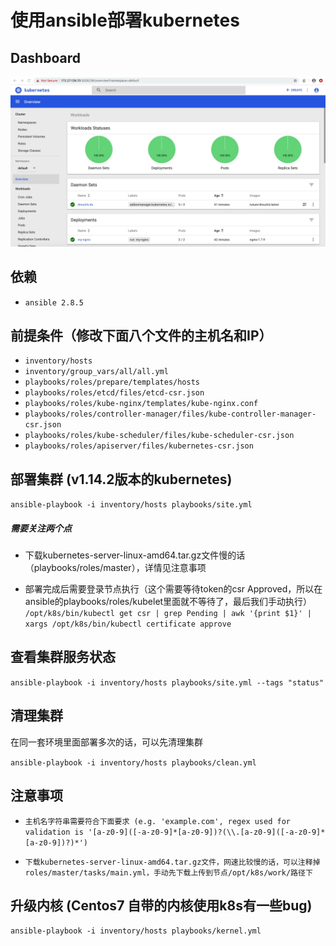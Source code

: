 # 使用ansible部署kubernetes

## Dashboard
![Dashboard](images/dashboard.jpg)

## 依赖
* `ansible 2.8.5`

## 前提条件（修改下面八个文件的主机名和IP）
* `inventory/hosts`
* `inventory/group_vars/all/all.yml`
* `playbooks/roles/prepare/templates/hosts` 
* `playbooks/roles/etcd/files/etcd-csr.json`
* `playbooks/roles/kube-nginx/templates/kube-nginx.conf`
* `playbooks/roles/controller-manager/files/kube-controller-manager-csr.json`
* `playbooks/roles/kube-scheduler/files/kube-scheduler-csr.json`
* `playbooks/roles/apiserver/files/kubernetes-csr.json`

## 部署集群 (v1.14.2版本的kubernetes)
`ansible-playbook -i inventory/hosts playbooks/site.yml`

##### 需要关注两个点
* 下载kubernetes-server-linux-amd64.tar.gz文件慢的话（playbooks/roles/master），详情见注意事项

* 部署完成后需要登录节点执行（这个需要等待token的csr Approved，所以在ansible的playbooks/roles/kubelet里面就不等待了，最后我们手动执行）
`/opt/k8s/bin/kubectl get csr | grep Pending | awk '{print $1}' | xargs /opt/k8s/bin/kubectl certificate approve`

## 查看集群服务状态
`ansible-playbook -i inventory/hosts playbooks/site.yml --tags "status"`

## 清理集群
在同一套环境里面部署多次的话，可以先清理集群

`ansible-playbook -i inventory/hosts playbooks/clean.yml`

## 注意事项
* `主机名字符串需要符合下面要求 (e.g. 'example.com', regex used for validation is '[a-z0-9]([-a-z0-9]*[a-z0-9])?(\\.[a-z0-9]([-a-z0-9]*[a-z0-9])?)*')`

* `下载kubernetes-server-linux-amd64.tar.gz文件，网速比较慢的话，可以注释掉roles/master/tasks/main.yml，手动先下载上传到节点/opt/k8s/work/路径下`

## 升级内核 (Centos7 自带的内核使用k8s有一些bug)
`ansible-playbook -i inventory/hosts playbooks/kernel.yml`
